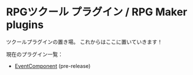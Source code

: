 # RPGツクール プラグイン / RPG Maker plugins
ツクールプラグインの置き場。
これからはここに置いていきます！

現在のプラグイン一覧：

- [EventComponent](https://github.com/cji3bp62000/RPGtkool-plugins/tree/master/plugin-list/EventComponent) (pre-release)
